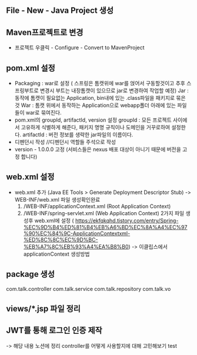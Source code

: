 ## File - New - Java Project 생성

## Maven프로젝트로 변경
- 프로젝트 우클릭 - Configure - Convert to MavenProject

## pom.xml 설정
- Packaging : war로 설정 ( 스프링은 톰캣위에 war를 얹어서 구동할것이고
추후 스프링부트로 변경시 부트는 내장톰캣이 있으므로 jar로 변경하여 작업할
예정)
Jar : 동작에 톰캣이 필요없는 Application, bin내에 있는 .class파일을 패키지로 묶은 것
War : 톰캣 위에서 동작하는 Application으로 webapp폴더 아래에 있는 파일들이 war로 묶여진다.
- pom.xml의 groupId, artifactId, version 설정
groupId : 모든 프로젝트 사이에서 고유하게 식별하게 해준다,
패키지 명명 규칙이나 도메인을 거꾸로하여 설정한다.
artifactId : 버전 정보를 생략한 jar파일의 이름이다.
- 디펜던시 작성 //디펜던시 역할들 주석으로 작성
- version - 1.0.0.0 고정 (서비스들은 nexus 배포 대상이 아니기 때문에 버전을 고정 합니다)

## web.xml 설정
- web.xml 추가 (Java EE Tools > Generate Deployment Descriptor Stub)
 -> WEB-INF/web.xml 파일 생성확인완료
   1) /WEB-INF/applicationContext.xml (Root Application Context)
   2) /WEB-INF/spring-servlet.xml     (Web Application Context)
2가지 파일 생성후 web.xml에 설정
( https://ekfqkqhd.tistory.com/entry/Spring-%EC%9D%B4%ED%81%B4%EB%A6%BD%EC%8A%A4%EC%97%90%EC%84%9C-ApplicationContextxml-%ED%8C%8C%EC%9D%BC-%EB%A7%8C%EB%93%A4%EA%B8%B0)
-> 이클립스에서 applicationContext 생성방법

## package 생성
   com.talk.controller
   com.talk.service
   com.talk.repository
   com.talk.vo

## views/*.jsp 파일 정리

## JWT를 통해 로그인 인증 제작
-> 해당 내용 노션에 정리
controller를 어떻게 사용할지에 대해 고민해보기
test